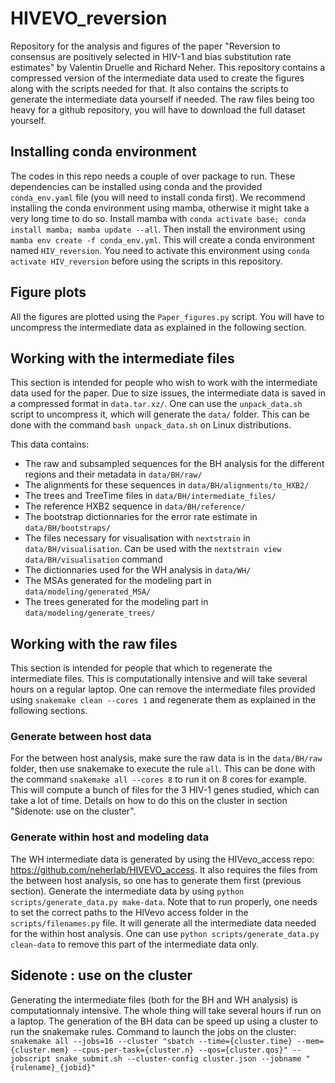 # HIVEVO_reversion
Repository for the analysis and figures of the paper "Reversion to consensus are positively selected in HIV-1 and bias substitution rate estimates" by Valentin Druelle and Richard Neher.
This repository contains a compressed version of the intermediate data used to create the figures along with the scripts needed for that. 
It also contains the scripts to generate the intermediate data yourself if needed.
The raw files being too heavy for a github repository, you will have to download the full dataset yourself.

## Installing conda environment
The codes in this repo needs a couple of over package to run.
These dependencies can be installed using conda and the provided `conda_env.yaml` file (you will need to install conda first).
We recommend installing the conda environment using mamba, otherwise it might take a very long time to do so.
Install mamba with `conda activate base; conda install mamba; mamba update --all`.
Then install the environment using `mamba env create -f conda_env.yml`.
This will create a conda environment named `HIV_reversion`.
You need to activate this environment using `conda activate HIV_reversion` before using the scripts in this repository.

## Figure plots
All the figures are plotted using the `Paper_figures.py` script.
You will have to uncompress the intermediate data as explained in the following section.
## Working with the intermediate files
This section is intended for people who wish to work with the intermediate data used for the paper.
Due to size issues, the intermediate data is saved in a compressed format in `data.tar.xz/`.
One can use the `unpack_data.sh` script to uncompress it, which will generate the `data/` folder.
This can be done with the command `bash unpack_data.sh` on Linux distributions.

This data contains:
- The raw and subsampled sequences for the BH analysis for the different regions and their metadata in `data/BH/raw/`
- The alignments for these sequences in `data/BH/alignments/to_HXB2/`
- The trees and TreeTime files in `data/BH/intermediate_files/`
- The reference HXB2 sequence in `data/BH/reference/`
- The bootstrap dictionnaries for the error rate estimate in `data/BH/bootstraps/`
- The files necessary for visualisation with `nextstrain` in `data/BH/visualisation`. Can be used with the `nextstrain view data/BH/visualisation` command
- The dictionnaries used for the WH analysis in `data/WH/`
- The MSAs generated for the modeling part in `data/modeling/generated_MSA/`
- The trees generated for the modeling part in `data/modeling/generate_trees/`

## Working with the raw files
This section is intended for people that which to regenerate the intermediate files. This is computationally intensive and will take several hours on a regular laptop.
One can remove the intermediate files provided using `snakemake clean --cores 1` and regenerate them as explained in the following sections.
### Generate between host data
For the between host analysis, make sure the raw data is in the `data/BH/raw` folder, then use snakemake to execute the rule `all`. 
This can be done with the command `snakemake all --cores 8` to run it on 8 cores for example.
This will compute a bunch of files for the 3 HIV-1 genes studied, which can take a lot of time. 
Details on how to do this on the cluster in section "Sidenote: use on the cluster".

### Generate within host and modeling data
The WH intermediate data is generated by using the HIVevo_access repo: https://github.com/neherlab/HIVEVO_access.
It also requires the files from the between host analysis, so one has to generate them first (previous section).
Generate the intermediate data by using `python scripts/generate_data.py make-data`.
Note that to run properly, one needs to set the correct paths to the HIVevo access folder in the `scripts/filenames.py` file.
It will generate all the intermediate data needed for the within host analysis.
One can use `python scripts/generate_data.py clean-data` to remove this part of the intermediate data only.

## Sidenote : use on the cluster
Generating the intermediate files (both for the BH and WH analysis) is computationnaly intensive. The whole thing will take several hours if run on a laptop.
The generation of the BH data can be speed up using a cluster to run the snakemake rules.
Command to launch the jobs on the cluster:
`snakemake all --jobs=16 --cluster "sbatch --time={cluster.time} --mem={cluster.mem} --cpus-per-task={cluster.n} --qos={cluster.qos}" --jobscript snake_submit.sh --cluster-config cluster.json --jobname "{rulename}_{jobid}" `
